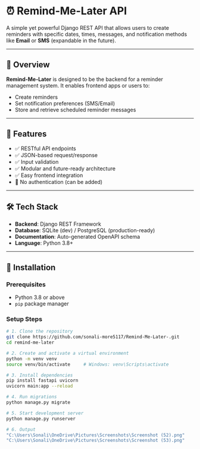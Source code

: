 # ⏰ Remind-Me-Later API

A simple yet powerful Django REST API that allows users to create reminders with specific dates, times, messages, and notification methods like **Email** or **SMS** (expandable in the future).

---

## 📝 Overview

**Remind-Me-Later** is designed to be the backend for a reminder management system. It enables frontend apps or users to:

- Create reminders
- Set notification preferences (SMS/Email)
- Store and retrieve scheduled reminder messages

---

## 🚀 Features

- ✅ RESTful API endpoints
- ✅ JSON-based request/response
- ✅ Input validation
- ✅ Modular and future-ready architecture
- ✅ Easy frontend integration
- 🚫 No authentication (can be added)

---

## 🛠️ Tech Stack

- **Backend**: Django REST Framework
- **Database**: SQLite (dev) / PostgreSQL (production-ready)
- **Documentation**: Auto-generated OpenAPI schema
- **Language**: Python 3.8+

---

## 🔧 Installation

### Prerequisites

- Python 3.8 or above
- `pip` package manager

### Setup Steps

```bash
# 1. Clone the repository
git clone https://github.com/sonali-more5117/Remind-Me-Later-.git
cd remind-me-later

# 2. Create and activate a virtual environment
python -m venv venv
source venv/bin/activate     # Windows: venv\Scripts\activate

# 3. Install dependencies
pip install fastapi uvicorn
uvicorn main:app --reload

# 4. Run migrations
python manage.py migrate

# 5. Start development server
python manage.py runserver

# 6. Output
"C:\Users\Sonali\OneDrive\Pictures\Screenshots\Screenshot (52).png"
"C:\Users\Sonali\OneDrive\Pictures\Screenshots\Screenshot (53).png"
